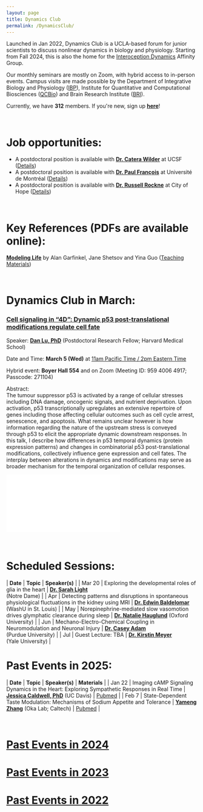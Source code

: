 ```yaml
---
layout: page
title: Dynamics Club
permalink: /DynamicsClub/
---
```


Launched in Jan 2022, Dynamics Club is a UCLA-based forum for junior scientists to discuss nonlinear dynamics in biology and physiology. Starting from Fall 2024, this is also the home for the [Interoception Dynamics](https://bri.ucla.edu/affinity-groups/#1725383881651-5acf33f9-a12c) Affinity Group. 

Our monthly seminars are mostly on Zoom, with hybrid access to in-person events. Campus visits are made possible by the Department of Integrative Biology and Physiology ([IBP](https://www.ibp.ucla.edu)), Institute for Quantitative and Computational Biosciences ([QCBio](https://qcb.ucla.edu)) and Brain Research Institute ([BRI](https://bri.ucla.edu)).

Currently, we have **312** members. If you're new, sign up [**here**](http://eepurl.com/hSqQLD)! 

&nbsp;
&nbsp;

# Job opportunities:
- A postdoctoral position is available with [**Dr. Catera Wilder**](https://pharm.ucsf.edu/wilder) at UCSF ([Details](https://opportunities.ucsf.edu/content/postdoctoral-scholar-research-position-computational-modeling-dynamic-cell-systems))
- A postdoctoral position is available with [**Dr. Paul François**](https://www.francoisresearch.org) at Université de Montréal ([Details](https://www.francoisresearch.org/positions))
- A postdoctoral position is available with [**Dr. Russell Rockne**](https://www.cityofhope.org/russell-rockne) at City of Hope ([Details](https://www.cityofhopejobs.org/job/4051/postdoctoral-fellow-mathematical-oncology-research-us-ca-duarte-10024512-44/))

&nbsp;
&nbsp;

# Key References (PDFs are available online): 

[**Modeling Life**](https://link.springer.com/book/10.1007/978-3-319-59731-7) by Alan Garfinkel, Jane Shetsov and Yina Guo ([Teaching Materials](https://modelinginbiology.github.io))

&nbsp;
&nbsp;

# Dynamics Club in March: 

### [**Cell signaling in “4D”: Dynamic p53 post-translational modifications regulate cell fate**](https://pubmed.ncbi.nlm.nih.gov/39454005/)

Speaker: [**Dan Lu, PhD**](https://www.lahavlab.com/dan-lu) (Postdoctoral Research Fellow; Harvard Medical School)

Date and Time: **March 5 (Wed)** at <ins>11am Pacific Time / 2pm Eastern Time</ins>

Hybrid event: **Boyer Hall 554** and on Zoom (Meeting ID: 959 4006 4917; Passcode: 271104)	

Abstract:\
The tumour suppressor p53 is activated by a range of cellular stresses including DNA damage, oncogenic signals, and nutrient deprivation. Upon activation, p53 transcriptionally upregulates an extensive repertoire of genes including those affecting cellular outcomes such as cell cycle arrest, senescence, and apoptosis. What remains unclear however is how information regarding the nature of the upstream stress is conveyed through p53 to elicit the appropriate dynamic downstream responses. In this talk, I describe how differences in p53 temporal dynamics (protein expression patterns) and changes in combinatorial p53 post-translational modifications, collectively influence gene expression and cell fates. The interplay between alterations in dynamics and modifications may serve as broader mechanism for the temporal organization of cellular responses. 

![DynamicsClub](/images/DynamicsClub_Mar2025_DL.pdf)

&nbsp;
&nbsp;

# Scheduled Sessions:

| **Date** | **Topic** | **Speaker(s)** |
| Mar 20 | Exploring the developmental roles of glia in the heart | [**Dr. Sarah Light**](http://smithneurallab.weebly.com/people.html) <br /> (Notre Dame) |
| Apr | Detecting patterns and disruptions in spontaneous physiological fluctuations in the kidney using MRI | [**Dr. Edwin Baldelomar**](https://www.mir.wustl.edu/employees/edwin-baldelomar/) (WashU in St. Louis) |
| May | Norepinephrine-mediated slow vasomotion drives glymphatic clearance during sleep | [**Dr. Natalie Hauglund**](https://www.dpag.ox.ac.uk/team/natalie-hauglund-1) (Oxford University) |
| Jun | Mechano-Electro-Chemical Coupling in Neuromodulation and Neuronal Injury | [**Dr. Casey Adam**](https://vet.purdue.edu/cpr/team.php) <br /> (Purdue University) |
| Jul | Guest Lecture: TBA | [**Dr. Kirstin Meyer**](https://mcdb.yale.edu/people/kirstin-meyer) <br /> (Yale University) |

# Past Events in 2025:

| **Date** | **Topic** | **Speaker(s)** | **Materials** |
| Jan 22 | Imaging cAMP Signaling Dynamics in the Heart: Exploring Sympathetic Responses in Real Time | [**Jessica Caldwell, PhD**](https://health.ucdavis.edu/pharmacology/postdoctoral_scholars.html) (UC Davis) | [Pubmed](https://pubmed.ncbi.nlm.nih.gov/36662864/) |
| Feb 7 | State-Dependent Taste Modulation: Mechanisms of Sodium Appetite and Tolerance | [**Yameng Zhang**](https://okalab.caltech.edu/lab-members) (Oka Lab; Caltech) | [Pubmed](https://pubmed.ncbi.nlm.nih.gov/37989313/) |

&nbsp;
&nbsp; 

# [Past Events in 2024](https://lingyunxiong.github.io/2024/12/30/DynamicsClub.html)

# [Past Events in 2023](https://lingyunxiong.github.io/2023/12/15/dynamicsclub.html)

# [Past Events in 2022](https://lingyunxiong.github.io/2022/12/16/dynamicsclub.html)

&nbsp;
&nbsp;


